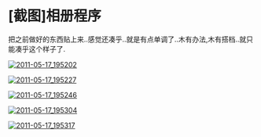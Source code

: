 # [截图]相册程序

把之前做好的东西贴上来..感觉还凑乎..就是有点单调了..木有办法,木有搭档..就只能凑乎这个样子了.

[![2011-05-17_195202](https://attachment.soulteary.com/2011/05/18/2011-05-17_195202.png "2011-05-17_195202")](https://attachment.soulteary.com/2011/05/18/2011-05-17_195202.png) 

[![2011-05-17_195227](https://attachment.soulteary.com/2011/05/18/2011-05-17_195227.png "2011-05-17_195227")](https://attachment.soulteary.com/2011/05/18/2011-05-17_195227.png) 

[![2011-05-17_195246](https://attachment.soulteary.com/2011/05/18/2011-05-17_195246.png "2011-05-17_195246")](https://attachment.soulteary.com/2011/05/18/2011-05-17_195246.png) 

[![2011-05-17_195304](https://attachment.soulteary.com/2011/05/18/2011-05-17_195304.png "2011-05-17_195304")](https://attachment.soulteary.com/2011/05/18/2011-05-17_195304.png) 

[![2011-05-17_195317](https://attachment.soulteary.com/2011/05/18/2011-05-17_195317.png "2011-05-17_195317")](https://attachment.soulteary.com/2011/05/18/2011-05-17_195317.png)

